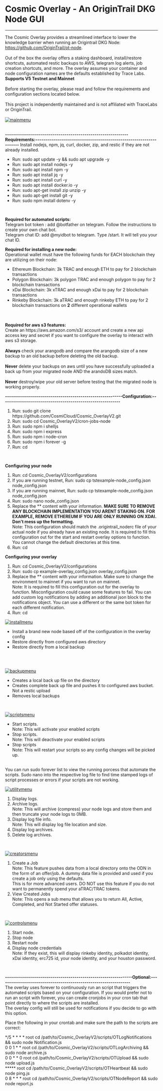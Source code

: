 # Cosmic Overlay - An OriginTrail DKG Node GUI
------------------------------------------------------------------------------------------------------------------------------------------------------------------
The Cosmic Overlay provides a streamlined interface to lower the knowledge barrier when running an Origintrail DKG Node: https://github.com/OriginTrail/ot-node.
<br><br>
Out of the box the overlay offers a staking dashboard, install/restore shortcuts, automated restic backups to AWS, telegram log alerts, job creation shortcuts, and more. The overlay assumes your container and node configuration names are the defaults established by Trace Labs.  <b>Supports V5 Testnet and Mainnet</b>
<br><br>
Before starting the overlay, please read and follow the requirements and configuration sections located below.
<br><br>
This project is independently maintained and is not affiliated with TraceLabs or OriginTrail.
<br><br>
<a href="https://ibb.co/pZP2Hff"><img src="https://i.ibb.co/pZP2Hff/mainmenu.png" alt="mainmenu" border="0"></a>
<br><br>

<b>--------------------------------------------------------------Requirements:--------------------------------------------------------------------</b>
Install nodejs, npm, jq, curl, docker, zip, and restic if they are not already installed.
<ul>
<li>Run: sudo apt update -y && sudo apt upgrade -y</li>
<li>Run: sudo apt install nodejs -y</li>
<li>Run: sudo apt install npm -y</li>
<li>Run: sudo apt install jq -y</li>
<li>Run: sudo apt install curl -y</li>
<li>Run: sudo apt install docker.io -y</li>
<li>Run: sudo apt-get install zip unzip -y</li>
<li>Run: sudo apt-get install git -y</li>
<li>Run: sudo npm install dotenv -y</li>
</ul><br>

<b>Required for automated scripts:</b><br>
Telegram bot token : add @botfather on telegram. Follow the instructions to create your own chat bot.<br>
Telegram chat ID: add @myidbot to telegram. Type /start. It will tell you your chat ID.<br>

<b>Required for installing a new node:</b><br>
Operational wallet must have the following funds for EACH blockchain they are utilizing on their node:
  <ul>
  <li>Ethereum Blockchain: 3k TRAC and enough ETH to pay for 2 blockchain transactions</li>
  <li>Polygon Blockchain: 3k polygon TRAC and enough polygon to pay for 2 blockchain transactions</li>
  <li>xDai Blockchain: 3k xTRAC and enough xDai to pay for 2 blockchain transactions</li>
  <li>Rinkeby Blockchain: 3k aTRAC and enough rinkeby ETH to pay for 2 blockchain transactions on <b>2</b> different operational wallets</li>
  </ul>
<br>
<br>
<b>Required for aws s3 features:</b><br>
Create an https://aws.amazon.com/s3/ account and create a new api access key and secret if you want to configure the overlay to interact with aws s3 storage.
<br><br>
<b>Always</b> check your arangodb and compare the arangodb size of a new backup to an old backup before deleting the old backup.<br><br>
<b>Never</b> delete your backups on aws until you have successfully uploaded a back up from your migrated node AND the arandoDB sizes match.<br><br>
<b>Never</b> destroy/wipe your old server before testing that the migrated node is working properly.

<b>-----------------------------------------------------------Configuration:------------------------------------------------------------</b>

<ol>
<li>Run: sudo git clone https://github.com/CosmiCloud/Cosmic_OverlayV2.git</li>
<li>Run: sudo cd Cosmic_OverlayV2/cron-jobs-node</li>
<li>Run: sudo npm i shelljs</li>
<li>Run: sudo npm i express</li>
<li>Run: sudo npm i node-cron</li>
<li>Run: sudo npm i forever -g</li>
<li>Run: cd</li>
</ol>
<br>

<b>Configuring your node</b>
<ol>
<li>Run: cd Cosmic_OverlayV2/configurations</li>
<li>If you are running testnet, Run: sudo cp tstexample-node_config.json node_config.json</li>
<li>If you are running mainnet, Run: sudo cp tstexample-node_config.json node_config.json</li>
<li>Run: sudo nano node_config.json</li>
<li>Replace the ** content with your information. <b> MAKE SURE TO REMOVE ANY BLOCKCHAIN IMPLEMENTATION YOU ARENT STAKING ON. FOR EXAMPLE, REMOVE ETHEREUM IF YOU ARE ONLY RUNNING ON XDAI. Don't mess up the formatting.</b><br>
  Note: This configuration should match the .origintrail_noderc file of your actual node if you already have an existing node. It is required to fill this configuration out for the start and restart overlay options to function. You cannot change the default directories at this time.
</li>
<li>Run: cd</li>
</ol>

<b>Configuring your overlay</b>
<ol>
<li>Run: cd Cosmic_OverlayV2/configurations</li>
<li>Run: sudo cp example-overlay_config.json overlay_config.json</li>
<li>Replace the ** content with your information. Make sure to change the environment to mainnet if you want to run on mainnet.<br>
  Note: It is required to fill this configuration out for the overlay to function. Misconfiguration could cause some features to fail. You can add custom log notifications by adding an additional json block to the notifications object. You can use a different or the same bot token for each different notification.
</li>
<li>Run: cd</li>
</ol>

<a href="https://ibb.co/zF7KrFN"><img src="https://i.ibb.co/zF7KrFN/installmenu.png" alt="installmenu" border="0"></a><br>
<ul>
<li>Install a brand new node based off of the configuration in the overlay config</li>
<li>Restore directly from configured aws directory</li>
<li>Restore directly from a local backup</li><br>
</ul><br>

<a href="https://ibb.co/SvJzrf3"><img src="https://i.ibb.co/SvJzrf3/backupmenu.png" alt="backupmenu" border="0"></a><br>
<ul>
<li>Creates a local back up file on the directory</li>
<li>Creates complete back up file and pushes it to configured aws bucket. Not a restic upload</li>
<li>Removes local backups</li>
</ul><br>

<a href="https://ibb.co/MpP0zR5"><img src="https://i.ibb.co/MpP0zR5/scriptsmenu.png" alt="scriptsmenu" border="0"></a>
<ul>
<li>Start scripts. <br>
Note: This will activate your enabled scripts</li>
<li>Stop scripts. <br>
Note: This will deactivate your enabled scripts</li>
<li>Stop scripts<br>
Note: This will restart your scripts so any config changes will be picked up.</li>
</ul><br>
You can run sudo forever list to view the running porcess that automate the scripts. Sudo nano into the respective log file to find time stamped logs of script processes or errors if your scripts are not working.<br>

<a href="https://ibb.co/C7QxtB9"><img src="https://i.ibb.co/C7QxtB9/utilitymenu.png" alt="utilitymenu" border="0"></a>
<ol>
<li>Display logs.</li>
<li>Archive logs. <br>
Note: This will archive (compress) your node logs and store them and then truncate your node logs to 0MB.</li>
<li>Display log file info. <br>
Note: This will display log file location and size.</li>
<li>Display log archives.</li>
<li>Delete log archives.</li>
</ol><br>

<a href="https://ibb.co/6H2p8Ht"><img src="https://i.ibb.co/6H2p8Ht/creatorsmenu.png" alt="creatorsmenu" border="0"></a>
<ol>
<li>Create a Job<br>
Note: This feature pushes data from a local directory onto the ODN in the form of an offer/job. A dummy data file is provided and used if you create a job only using the defaults.<br>
This is for more advanced users. DO NOT use this feature if you do not want to permanently spend your aTRAC/TRAC tokens.
</li>
<li>View Created Jobs<br>
Note: This opens a sub menu that allows you to return All, Active, Completed, and Not Started offer statuses.
</li>
</ol><br>

<a href="https://ibb.co/Yk7r0mX"><img src="https://i.ibb.co/Yk7r0mX/controlsmenu.png" alt="controlsmenu" border="0"></a>
<ol>
<li>Start node.</li>
<li>Stop node</li>
<li>Restart node</li>
<li>Display node credentials <br>
Note: If they exist, this will display rinkeby identity, polkadot identity, xDai identity, erc725 id, your node identity, and your houston password.
</li>
</ol><br>

<b>----------------------------------------------------------------Optional:------------------------------------------------------------------</b><br>
The overlay uses forever to continuously run an script that triggers the automated scripts based on your configuration. If you would prefer not to run an script with forever, you can create cronjobs in your cron tab that point directly to where the scripts are installed.<br>
The overlay config will still be used for notifications if you decide to go with this option.<br>

Place the following in your crontab and make sure the path to the scripts are correct:<br>

*/5 * * * * root cd /path/to/Cosmic_OverlayV2/scripts/OTLogNotifications && sudo node Notification.js<br>
0 0 1 * * root cd /path/to/Cosmic_OverlayV2/scripts/OTLogArchiving && sudo node archive.js<br>
0 0 * * 0 root cd /path/to/Cosmic_OverlayV2/scripts/OTUpload && sudo node upload.js<br>
***** root cd /path/to/Cosmic_OverlayV2/scripts/OTHeartbeat && sudo node ping.js<br>
0 8 * * * root cd /path/to/Cosmic_OverlayV2/scripts/OTNodeReport && sudo node report.js

